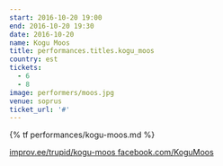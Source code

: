 ```yaml
---
start: 2016-10-20 19:00
end: 2016-10-20 19:30
date: 2016-10-20
name: Kogu Moos
title: performances.titles.kogu_moos
country: est
tickets:
  - 6
  - 8
image: performers/moos.jpg
venue: soprus
ticket_url: '#'
---
```


{% tf performances/kogu-moos.md %}

<a href="http://improv.ee/trupid/kogu-moos/" target="_blank" class="btn btn-info">
    <i class="fa fa-external-link"></i> improv.ee/trupid/kogu-moos
</a>

<a href="http://www.facebook.com/KoguMoos" target="_blank" class="btn btn-info">
    <i class="fa fa-facebook"></i> facebook.com/KoguMoos
</a>
